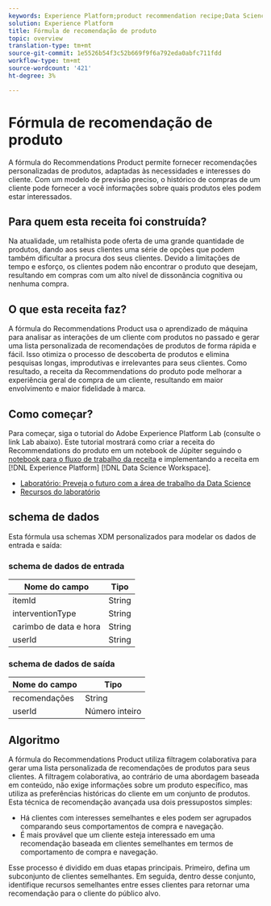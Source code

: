 ```yaml
---
keywords: Experience Platform;product recommendation recipe;Data Science Workspace;popular topics
solution: Experience Platform
title: Fórmula de recomendação de produto
topic: overview
translation-type: tm+mt
source-git-commit: 1e5526b54f3c52b669f9f6a792eda0abfc711fdd
workflow-type: tm+mt
source-wordcount: '421'
ht-degree: 3%

---
```



# Fórmula de recomendação de produto

A fórmula do Recommendations Product permite fornecer recomendações personalizadas de produtos, adaptadas às necessidades e interesses do cliente. Com um modelo de previsão preciso, o histórico de compras de um cliente pode fornecer a você informações sobre quais produtos eles podem estar interessados.

## Para quem esta receita foi construída?

Na atualidade, um retalhista pode oferta de uma grande quantidade de produtos, dando aos seus clientes uma série de opções que podem também dificultar a procura dos seus clientes. Devido a limitações de tempo e esforço, os clientes podem não encontrar o produto que desejam, resultando em compras com um alto nível de dissonância cognitiva ou nenhuma compra.

## O que esta receita faz?

A fórmula do Recommendations Product usa o aprendizado de máquina para analisar as interações de um cliente com produtos no passado e gerar uma lista personalizada de recomendações de produtos de forma rápida e fácil. Isso otimiza o processo de descoberta de produtos e elimina pesquisas longas, improdutivas e irrelevantes para seus clientes. Como resultado, a receita da Recommendations do produto pode melhorar a experiência geral de compra de um cliente, resultando em maior envolvimento e maior fidelidade à marca.

## Como começar?

Para começar, siga o tutorial do Adobe Experience Platform Lab (consulte o link Lab abaixo). Este tutorial mostrará como criar a receita do Recommendations do produto em um notebook de Júpiter seguindo o [notebook para o fluxo de trabalho da receita](../jupyterlab/create-a-recipe.md) e implementando a receita em [!DNL Experience Platform] [!DNL Data Science Workspace].

* [Laboratório: Preveja o futuro com a área de trabalho da Data Science](https://expleague.azureedge.net/labs/L777/index.html)
* [Recursos do laboratório](https://github.com/adobe/experience-platform-dsw-reference/tree/master/Summit/2019/resources)

## schema de dados

Esta fórmula usa schemas [](../../xdm/schema/field-dictionary.md) XDM personalizados para modelar os dados de entrada e saída:

### schema de dados de entrada

| Nome do campo | Tipo |
--- | ---
| itemId | String |
| interventionType | String |
| carimbo de data e hora | String |
| userId | String |

### schema de dados de saída

| Nome do campo | Tipo |
--- | ---
| recomendações | String |
| userId | Número inteiro |

## Algoritmo

A fórmula do Recommendations Product utiliza filtragem colaborativa para gerar uma lista personalizada de recomendações de produtos para seus clientes. A filtragem colaborativa, ao contrário de uma abordagem baseada em conteúdo, não exige informações sobre um produto específico, mas utiliza as preferências históricas do cliente em um conjunto de produtos. Esta técnica de recomendação avançada usa dois pressupostos simples:
* Há clientes com interesses semelhantes e eles podem ser agrupados comparando seus comportamentos de compra e navegação.
* É mais provável que um cliente esteja interessado em uma recomendação baseada em clientes semelhantes em termos de comportamento de compra e navegação.

Esse processo é dividido em duas etapas principais. Primeiro, defina um subconjunto de clientes semelhantes. Em seguida, dentro desse conjunto, identifique recursos semelhantes entre esses clientes para retornar uma recomendação para o cliente do público alvo.